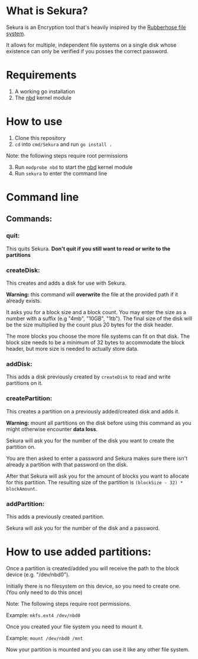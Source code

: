 # What is Sekura?
Sekura is an Encryption tool that's heavily inspired by the [Rubberhose file system](https://en.wikipedia.org/wiki/Rubberhose_(file_system)).

It allows for multiple, independent file systems on a single disk whose existence can only be verified if you posses the correct password.

# Requirements

1. A working go installation
2. The [nbd](https://en.wikipedia.org/wiki/Network_block_device) kernel module

# How to use

1. Clone this repository
2. `cd` into `cmd/Sekura` and run `go install .`

Note: the following steps require root permissions

3. Run `modprobe nbd` to start the [nbd](https://en.wikipedia.org/wiki/Network_block_device) kernel module
4. Run `sekura` to enter the command line

# Command line
## Commands:
### quit:
This quits Sekura. **Don't quit if you still want to read or write to the partitions**
### createDisk:
This creates and adds a disk for use with Sekura.

**Warning:** this command will **overwrite** the file at the provided path if it already exists.

It asks you for a block size and a block count. You may enter the size as a number with a suffix (e.g "4mb", "10GB", "1tb"). The final size of the disk will be the size multiplied by the count plus 20 bytes for the disk header.

The more blocks you choose the more file systems can fit on that disk. The block size needs to be a minimum of 32 bytes to accommodate the block header, but more size is needed to actually store data.
### addDisk:
This adds a disk previously created by `createDisk` to read and write partitions on it.
### createPartition:
This creates a partition on a previously added/created disk and adds it.

**Warning:** mount all partitions on the disk before using this command as you might otherwise encounter **data loss**.

Sekura will ask you for the number of the disk you want to create the partition on.

You are then asked to enter a password and Sekura makes sure there isn't already a partition with that password on the disk.

After that Sekura will ask you for the amount of blocks you want to allocate for this partition. The resulting size of the partition is `(blockSize - 32) * blockAmount`.
### addPartition:
This adds a previously created partition.

Sekura will ask you for the number of the disk and a password.

# How to use added partitions:

Once a partition is created/added you will receive the path to the block device (e.g. "/dev/nbd0").

Initially there is no filesystem on this device, so you need to create one. (You only need to do this once)

Note: The following steps require root permissions.

Example: `mkfs.ext4 /dev/nbd0`

Once you created your file system you need to mount it.

Example: `mount /dev/nbd0 /mnt`

Now your partition is mounted and you can use it like any other file system.